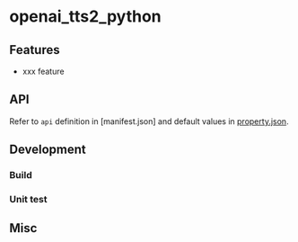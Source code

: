 # openai_tts2_python

<!-- brief introduction for the extension -->

## Features

<!-- main features introduction -->

- xxx feature

## API

Refer to `api` definition in [manifest.json] and default values in [property.json](property.json).

<!-- Additional API.md can be referred to if extra introduction needed -->

## Development

### Build

<!-- build dependencies and steps -->

### Unit test

<!-- how to do unit test for the extension -->

## Misc

<!-- others if applicable -->
